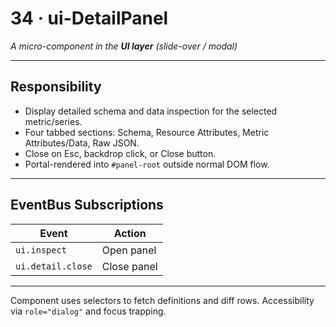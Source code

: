 # 34 · ui-DetailPanel
_A micro-component in the **UI layer** (slide-over / modal)_

---

## Responsibility

* Display detailed schema and data inspection for the selected metric/series.
* Four tabbed sections: Schema, Resource Attributes, Metric Attributes/Data, Raw JSON.
* Close on Esc, backdrop click, or Close button.
* Portal-rendered into `#panel-root` outside normal DOM flow.

---

## EventBus Subscriptions

| Event            | Action       |
|------------------|--------------|
| `ui.inspect`     | Open panel   |
| `ui.detail.close`| Close panel  |

---

Component uses selectors to fetch definitions and diff rows. Accessibility via `role="dialog"` and focus trapping.
